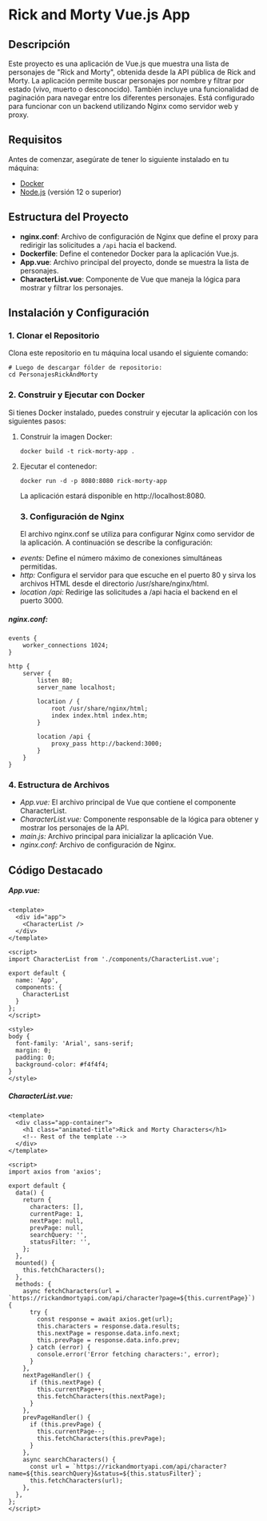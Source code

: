 # Rick and Morty Vue.js App

## Descripción
Este proyecto es una aplicación de Vue.js que muestra una lista de personajes de "Rick and Morty", obtenida desde la API pública de Rick and Morty. La aplicación permite buscar personajes por nombre y filtrar por estado (vivo, muerto o desconocido). También incluye una funcionalidad de paginación para navegar entre los diferentes personajes. Está configurado para funcionar con un backend utilizando Nginx como servidor web y proxy.

## Requisitos
Antes de comenzar, asegúrate de tener lo siguiente instalado en tu máquina:

- [Docker](https://www.docker.com/)
- [Node.js](https://nodejs.org/) (versión 12 o superior)

## Estructura del Proyecto

- **nginx.conf**: Archivo de configuración de Nginx que define el proxy para redirigir las solicitudes a `/api` hacia el backend.
- **Dockerfile**: Define el contenedor Docker para la aplicación Vue.js.
- **App.vue**: Archivo principal del proyecto, donde se muestra la lista de personajes.
- **CharacterList.vue**: Componente de Vue que maneja la lógica para mostrar y filtrar los personajes.

## Instalación y Configuración

### 1. Clonar el Repositorio
Clona este repositorio en tu máquina local usando el siguiente comando:

```
# Luego de descargar fólder de repositorio:
cd PersonajesRickAndMorty
```

### 2. Construir y Ejecutar con Docker
Si tienes Docker instalado, puedes construir y ejecutar la aplicación con los siguientes pasos:
1. Construir la imagen Docker:
   ```
   docker build -t rick-morty-app .

   ```
2. Ejecutar el contenedor:
   ```
   docker run -d -p 8080:8080 rick-morty-app

   ```
   La aplicación estará disponible en http://localhost:8080.

   ### 3. Configuración de Nginx
   El archivo nginx.conf se utiliza para configurar Nginx como servidor de la aplicación. A continuación se describe la configuración:

- *events:* Define el número máximo de conexiones simultáneas permitidas.
- *http:* Configura el servidor para que escuche en el puerto 80 y sirva los archivos HTML desde el directorio /usr/share/nginx/html.
- *location /api:* Redirige las solicitudes a /api hacia el backend en el puerto 3000.

##### nginx.conf:
```
events {
    worker_connections 1024;
}

http {
    server {
        listen 80;
        server_name localhost;

        location / {
            root /usr/share/nginx/html;
            index index.html index.htm;
        }

        location /api {
            proxy_pass http://backend:3000;
        }
    }
}

```
### 4. Estructura de Archivos
- *App.vue:* El archivo principal de Vue que contiene el componente CharacterList.
- *CharacterList.vue:* Componente responsable de la lógica para obtener y mostrar los personajes de la API.
- *main.js:* Archivo principal para inicializar la aplicación Vue.
- *nginx.conf:* Archivo de configuración de Nginx.

## Código Destacado
##### App.vue:
```
<template> 
  <div id="app">
    <CharacterList />
  </div>
</template>

<script>
import CharacterList from './components/CharacterList.vue';

export default {
  name: 'App',
  components: {
    CharacterList
  }
};
</script>

<style>
body {
  font-family: 'Arial', sans-serif;
  margin: 0;
  padding: 0;
  background-color: #f4f4f4;
}
</style>

```
##### CharacterList.vue:
```
<template>
  <div class="app-container">
    <h1 class="animated-title">Rick and Morty Characters</h1>
    <!-- Rest of the template -->
  </div>
</template>

<script>
import axios from 'axios';

export default {
  data() {
    return {
      characters: [],
      currentPage: 1,
      nextPage: null,
      prevPage: null,
      searchQuery: '',
      statusFilter: '',
    };
  },
  mounted() {
    this.fetchCharacters();
  },
  methods: {
    async fetchCharacters(url = `https://rickandmortyapi.com/api/character?page=${this.currentPage}`) {
      try {
        const response = await axios.get(url);
        this.characters = response.data.results;
        this.nextPage = response.data.info.next;
        this.prevPage = response.data.info.prev;
      } catch (error) {
        console.error('Error fetching characters:', error);
      }
    },
    nextPageHandler() {
      if (this.nextPage) {
        this.currentPage++;
        this.fetchCharacters(this.nextPage);
      }
    },
    prevPageHandler() {
      if (this.prevPage) {
        this.currentPage--;
        this.fetchCharacters(this.prevPage);
      }
    },
    async searchCharacters() {
      const url = `https://rickandmortyapi.com/api/character?name=${this.searchQuery}&status=${this.statusFilter}`;
      this.fetchCharacters(url);
    },
  },
};
</script>

```
